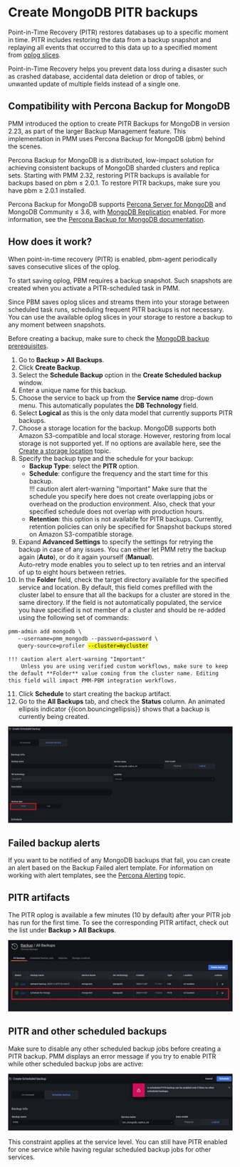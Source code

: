 # Create MongoDB PITR backups

Point-in-Time Recovery (PITR) restores databases up to a specific moment in time. PITR includes restoring the data from a backup snapshot and replaying all events that occurred to this data up to a specified moment from [oplog slices](https://docs.percona.com/percona-backup-mongodb/reference/glossary.html#oplog-slice).

Point-in-Time Recovery helps you prevent data loss during a disaster such as crashed database, accidental data deletion or drop of tables, or unwanted update of multiple fields instead of a single one.

## Compatibility with Percona Backup for MongoDB
PMM introduced the option to create PITR Backups for MongoDB in version 2.23, as part of the larger Backup Management feature. This implementation in PMM uses Percona Backup for MongoDB (pbm) behind the scenes.

Percona Backup for MongoDB is a distributed, low-impact solution for achieving consistent backups of MongoDB sharded clusters and replica sets.
Starting with PMM 2.32, restoring PITR backups is available for backups based on pbm ≤ 2.0.1. To restore PITR backups, make sure you have pbm ≥ 2.0.1 installed.

 Percona Backup for MongoDB supports [Percona Server for MongoDB](https://www.percona.com/software/mongodb/percona-server-for-mongodb) and MongoDB Community ≤ 3.6, with [MongoDB Replication](https://docs.mongodb.com/manual/replication/) enabled. For more information, see the [Percona Backup for MongoDB documentation](https://docs.percona.com/percona-backup-mongodb/installation.html).

## How does it work?

When point-in-time recovery (PITR) is enabled, pbm-agent periodically saves consecutive slices of the oplog.

To start saving oplog, PBM requires a backup snapshot. Such snapshots are created when you activate a PITR-scheduled task in PMM.

Since PBM saves oplog slices and streams them into your storage between scheduled task runs, scheduling frequent PITR backups is not necessary.
You can use the available oplog slices in your storage to restore a backup to any moment between snapshots.

Before creating a backup, make sure to check the [MongoDB backup prerequisites](../backup/mongo-prerequisites.md).

1. Go to <i class="uil uil-history"></i> **Backup > All Backups**.
2. Click <i class="uil uil-plus-square"></i> **Create Backup**.
3. Select the **Schedule Backup** option in the **Create Scheduled backup** window.
4. Enter a unique name for this backup.
5. Choose the service to back up from the **Service name** drop-down menu. This automatically populates the **DB Technology** field.
6. Select **Logical** as this is the only data model that currently supports PITR backups.
7. Choose a storage location for the backup. MongoDB supports both Amazon S3-compatible and local storage.
    However, restoring from local storage is not supported yet.
    If no options are available here, see the [Create a storage location](prepare_storage_location.md) topic.
8. Specify the backup type and the schedule for your backup:
    - **Backup Type**: select the  **PITR** option.
    - **Schedule**: configure the frequency and the start time for this backup.  
    !!! caution alert alert-warning "Important"
        Make sure that the schedule you specify here does not create overlapping jobs or overhead on the production environment. Also, check that your specified schedule does not overlap with production hours.
    - **Retention**: this option is not available for PITR backups. Currently, retention policies can only be specified for Snapshot backups stored on Amazon S3-compatible storage.
9. Expand **Advanced Settings** to specify the settings for retrying the backup in case of any issues. You can either let PMM retry the backup again (**Auto**), or do it again yourself (**Manual**). <br>
    Auto-retry mode enables you to select up to ten retries and an interval of up to eight hours between retries.<a id="folder-field"></a>
10. In the **Folder** field, check the target directory available for the specified service and location. By default, this field comes prefilled with the cluster label to ensure that all the backups for a cluster are stored in the same directory. If the field is not automatically populated, the service you have specified is not member of a cluster and should be re-added using the following set of commands:
   <pre><code>pmm-admin add mongodb \
   --username=pmm_mongodb --password=password \
   query-source=profiler <mark>--cluster=mycluster</mark></code></pre>
    !!! caution alert alert-warning "Important"
        Unless you are using verified custom workflows, make sure to keep the default **Folder** value coming from the cluster name. Editing this field will impact PMM-PBM integration workflows.

11. Click **Schedule** to start creating the backup artifact.
12. Go to the **All Backups** tab, and check the **Status** column. An animated ellipsis indicator {{icon.bouncingellipsis}} shows that a backup is currently being created.

![!](../../_images/PMM_Backup_Management-MongoDB-PITR-Enable.jpg)

## Failed backup alerts

If you want to be notified of any MongoDB backups that fail, you can create an alert based on the Backup Failed alert template. For information on working with alert templates, see the [Percona Alerting](../get-started/alerting.md) topic.
 
## PITR artifacts

The PITR oplog is available a few minutes (10 by default) after your PITR job has run for the first time. To see the corresponding PITR artifact, check out the list under **Backup > All Backups**.

![!](../../_images/PMM_Backup_Management-MongoDB-PITR-Inventory.jpg)

## PITR and other scheduled backups

Make sure to disable any other scheduled backup jobs before creating a PITR backup. PMM displays an error message if you try to enable PITR while other scheduled backup jobs are active:

![!](../../_images/PMM_Backup_Management-MongoDB-PITR-Enable-Error.jpg)

This constraint applies at the service level. You can still have PITR enabled for one service while having regular scheduled backup jobs for other services.